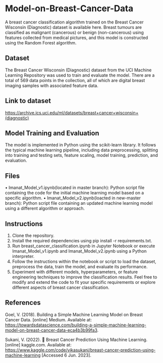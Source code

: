 # Model-on-Breast-Cancer-Data
A breast cancer classification algorithm trained on the Breast Cancer Wisconsin (Diagnostic) dataset is available here. Breast tumours are classified as malignant (cancerous) or benign (non-cancerous) using features collected from medical pictures, and this model is constructed using the Random Forest algorithm.

## Dataset
The Breast Cancer Wisconsin (Diagnostic) dataset from the UCI Machine Learning Repository was used to train and evaluate the model. There are a total of 569 data points in the collection, all of which are digital breast imaging samples with associated feature data.

## Link to dataset 
https://archive.ics.uci.edu/ml/datasets/breast+cancer+wisconsin+(diagnostic)

## Model Training and Evaluation
The model is implemented in Python using the scikit-learn library. It follows the typical machine learning pipeline, including data preprocessing, splitting into training and testing sets, feature scaling, model training, prediction, and evaluation.

## Files
•	Imanat_Model_v1.ipynb(located in master branch): Python script file containing the code for the initial machine learning model based on a specific algorithm.
•	Imanat_Model_v2.ipynb(loacted in new-master branch): Python script file containing an updated machine learning model using a different algorithm or approach.

## Instructions
1.	Clone the repository.
2.	Install the required dependencies using pip install -r requirements.txt.
3.	Run breast_cancer_classification.ipynb in Jupyter Notebook or execute Imanat_Model_v1.ipynb and Imanat_Model_v2.ipynb using a Python interpreter.
4.	Follow the instructions within the notebook or script to load the dataset, preprocess the data, train the model, and evaluate its performance.
5.	Experiment with different models, hyperparameters, or feature engineering techniques to improve the classification results.
Feel free to modify and extend the code to fit your specific requirements or explore different aspects of breast cancer classification.

## References 
Goel, V. (2018). Building a Simple Machine Learning Model on Breast Cancer Data. [online] Medium. Available at: https://towardsdatascience.com/building-a-simple-machine-learning-model-on-breast-cancer-data-eca4b3b99fa3.

Sukani, V. (2022). 🦀 Breast Cancer Prediction Using Machine Learning. [online] kaggle.com. Available at: https://www.kaggle.com/code/vikasukani/breast-cancer-prediction-using-machine-learning [Accessed 6 Jun. 2023].

